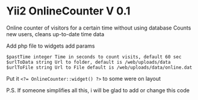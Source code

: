 # Yii2 OnlineCounter V 0.1

Online counter of visitors for a certain time without using database
Counts new users, cleans up-to-date time data

Add php file to widgets add params 

```
$pastTime integer Time in seconds to count visits, default 60 sec
$urlToData string Url to folder, default is /web/uploads/data
$urlToFile string Url to File default is /web/uploads/data/online.dat
```

Put it `<?= OnlineCounter::widget() ?>` to some were on layout

P.S. If someone simplifies all this, i will be glad to add or change this code
